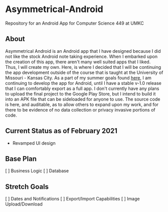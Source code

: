 # Asymmetrical-Android
Repository for an Android App for Computer Science 449 at UMKC

## About
Asymmetrical Android is an Android app that I have designed because I did not like the stock Android note taking experience. When I embarked upon the creation of this app, there aren't many well suited apps that I liked. Thus, I will create my own. Here, is where I decided that I will be continuing the app development outside of the course that is taught at the University of Missouri - Kansas City. As a part of my summer goals found [here](https://christopherswayne.com/post/summer_plans), I am continuing to develop the app for Android, until I have a stable v-1.0 release that I can comfortably export as a full app. I don't currently have any plans to upload the final project to the Google Play Store, but I intend to build it into an APK file that can be sideloaded for anyone to use. The source code is here, and auditable, as to allow others to expand upon my work, and for there to be evidence of no data collection or privacy invasive portions of code. 

## Current Status as of February 2021
- Revamped UI design 

## Base Plan
[ ] Business Logic
[ ] Database

## Stretch Goals
[ ] Dates and Notifications
[ ] Export/Import Capabilities
[ ] Image Upload/Download
